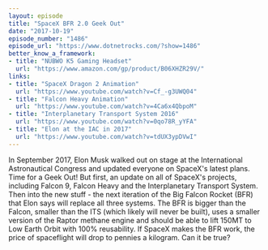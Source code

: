 ```yaml
---
layout: episode
title: "SpaceX BFR 2.0 Geek Out"
date: "2017-10-19"
episode_number: "1486"
episode_url: "https://www.dotnetrocks.com/?show=1486"
better_know_a_framework:
- title: "NUBWO K5 Gaming Headset"
  url: "https://www.amazon.com/gp/product/B06XHZR29V/"
links:
- title: "SpaceX Dragon 2 Animation"
  url: "https://www.youtube.com/watch?v=Cf_-g3UWQ04"
- title: "Falcon Heavy Animation"
  url: "https://www.youtube.com/watch?v=4Ca6x4QbpoM"
- title: "Interplanetary Transport System 2016"
  url: "https://www.youtube.com/watch?v=0qo78R_yYFA"
- title: "Elon at the IAC in 2017"
  url: "https://www.youtube.com/watch?v=tdUX3ypDVwI"
---
```


In September 2017, Elon Musk walked out on stage at the International Astronautical Congress and updated everyone on SpaceX's latest plans. Time for a Geek Out! But first, an update on all of SpaceX's projects, including Falcon 9, Falcon Heavy and the Interplanetary Transport System. Then into the new stuff - the next iteration of the Big Falcon Rocket (BFR) that Elon says will replace all three systems. The BFR is bigger than the Falcon, smaller than the ITS (which likely will never be built), uses a smaller version of the Raptor methane engine and should be able to lift 150MT to Low Earth Orbit with 100% reusability. If SpaceX makes the BFR work, the price of spaceflight will drop to pennies a kilogram. Can it be true?
